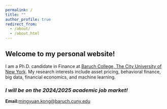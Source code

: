 ```yaml
---
permalink: /
title: ""
author_profile: true
redirect_from: 
  - /about/
  - /about.html
---
```


<h2>Welcome to my personal website!</h2>

I am a Ph.D. candidate in Finance at [Baruch College, The City University of New York](https://www.baruch.cuny.edu/).
My research interests include asset pricing, behavioral finance, big data, financial economics, and machine learning.

<h3><em>I will be on the 2024/2025 academic job market!</em></h3>

**Email:**[mingyuan.kong@baruch.cuny.edu](mingyuan.kong@baruch.cuny.edu)
